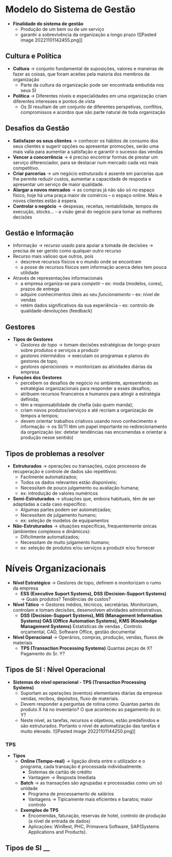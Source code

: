 # Modelo do Sistema de Gestão
- **Finalidade do sistema de gestão**
	- Produção de um bem ou de um serviço
	- garantir a sobrevivência da organização a longo prazo
![[Pasted image 20221101142455.png]]

## Cultura e Política
- **Cultura** -> conjunto fundamental de suposições, valores e maneiras de fazer as coisas, que foram aceites pela maioria dos membros da organização
	- Parte da cultura da organização pode ser encontrada embutida nos seus SI
- **Política** -> Diferentes níveis e especialidades em uma organização criam diferentes interesses e pontos de vista
	- Os SI resultam de um conjunto de diferentes perspetivas, conflitos, compromissos e acordos que são parte natural de toda organização

## Desafios da Gestão
- **Satisfazer os seus clientes** -> conhecer os hábitos de consumo dos seus clientes e sugerir opções ou apresentar promoções, serão uma mais valia para aumentar a satisfação e garantir o sucesso das vendas
- **Vencer a concorrência** -> é preciso encontrar formas de prestar um serviço diferenciador, para se destacar num mercado cada vez mais competitivo.
- **Criar parcerias** -> um negócio estruturado é assente em parcerias que lhe permite reduzir custos, aumentar a capacidade de resposta e apresentar um serviço de maior qualidade.
- **Alargar a novos mercados** -> as compras já não são só no espaço físico, hoje há uma praça maior de comércio – o espaço online. Mais e novos clientes estão à espera.
- **Controlar o negócio** -> despesas, receitas, rentabilidade, tempos de execução, stocks... - a visão geral do negócio para tomar as melhores decisões

## Gestão e Informação
- Informação -> *recurso* usado para apoiar a tomada de decisões -> precisa de ser gerido como qualquer outro recurso
- Recurso mais valioso que outros, pois
	- descreve recursos físicos e o mundo onde se encontram
	- a posse de recursos físicos sem informação acerca deles tem pouca utilidade
- Através de representações informacionais
	- a empresa organiza-se para *competir* – ex: moda (modelos, cores), prazos de entrega
	- adquire conhecimentos úteis ao seu *funcionamento* – ex: nível de vendas
	- retém dados significativos da sua experiência – ex: controlo de qualidade-devoluções (feedback)

## Gestores
- **Tipos de Gestores**
	- *Gestores de topo* -> tomam decisões estratégicas de longo-prazo sobre produtos e serviços a produzir
	- *gestores intermédios* -> executam os programas e planos do gestores de topo; 
	- *gestores operacionais* -> monitorizam as atividades diárias da empresa
- **Funções dos Gestores**
	- percebem os desafios de negócio no ambiente, apresentando as estratégias organizacionais para responder a esses desafios;
	- atribuem recursos financeiros e humanos para atingir a estratégia definida; 
	- têm a responsabilidade de chefia (são quem manda); 
	- criam novos produtos/serviços e até recriam a organização de tempos a tempos; 
	- devem orientar trabalhos criativos usando novo conhecimento e informação → os SI/TI têm um papel importante no redirecionamento da organização (ex: detetar tendências nas encomendas e orientar a produção nesse sentido)

## Tipos de problemas a resolver
- **Estruturados** -> operações ou transações, cujos processos de recuperação e controle de dados são repetitivos:
	- Facilmente automatizados; 
	- Todos os dados relevantes estão disponíveis; 
	- Necessitam de pouco julgamento ou avaliação humana; 
	- ex: introdução de valores numéricos
- **Semi-Estruturados** -> situações que, embora habituais, têm de ser adaptadas a cada caso específico:
	- Algumas partes podem ser automatizadas;
	- Necessitam de julgamento humano;
	- ex: seleção de modelos de equipamentos
- **Não-Estruturados** -> situações específicas, frequentemente únicas (ambientes complexos e dinâmicos):
	- Dificilmente automatizados;
	- Necessitam de muito julgamento humano; 
	- ex: seleção de produtos e/ou serviços a produzir e/ou fornecer

# Níveis Organizacionais
- **Nível Estratégico** -> Gestores de topo, definem e monitorizam o rumo da empresa
	- **ESS (Executive Suport Systems), DSS (Decision-Support Systems)** -> Quais produtos? Tendências de custos?
- **Nível Tático** -> Gestores médios, técnicos, secretárias. Monitorizam, controlam e tomam decisões, desenvolvem atividades administrativas.
	- **DSS (Decision-Support Systems), MIS (Management Information Systems) OAS (Office Automation Systems), KMS (Knowledge Management Systems)** Estatísticas de vendas , Controlo orçamental, CAD, Software Office, gestão documental
- **Nível Operacional** -> Operários, compras, produção, vendas, fluxos de materiais
	- **TPS (Transaction Processing Systems)** Quantas peças de X? Pagamento do Sr. Y?

## Tipos de SI : Nível Operacional
- **Sistemas do nível operacional - TPS (Transaction Processing Systems)** 
	- Suportam as operações (eventos) elementares diárias da empresa: vendas, recibos, depósitos, fluxo de materiais.
	- Devem responder a perguntas de rotina como: Quantas partes do produto X há no inventário? O que aconteceu ao pagamento do sr. Y?
	- Neste nível, as tarefas, recursos e objetivos, estão predefinidos e são estruturados. Portanto o nível de automatização das tarefas é muito elevado.
![[Pasted image 20221101144250.png]]

### TPS
- **Tipos**
	- **Online (Tempo-real)** -> ligação direta entre o utilizador e o programa, cada transação é processada individualmente.
		- Sistemas de cartão de crédito
		- Vantagem -> Resposta Imediata
	- **Batch** -> as transações são agrupadas e processadas como um só unidade
		- Programa de processamento de salários
		- Vantagens -> Tipicamente mais eficientes e baratos; maior controlo
	- **Exemplos de TPS**
		- Encomendas, faturação, reservas de hotel, controlo de produção (a nível de entrada de dados)
		- Aplicações: WinRest, PHC, Primavera Software, SAP(Systems Applications and Products).

## Tipos de SI __